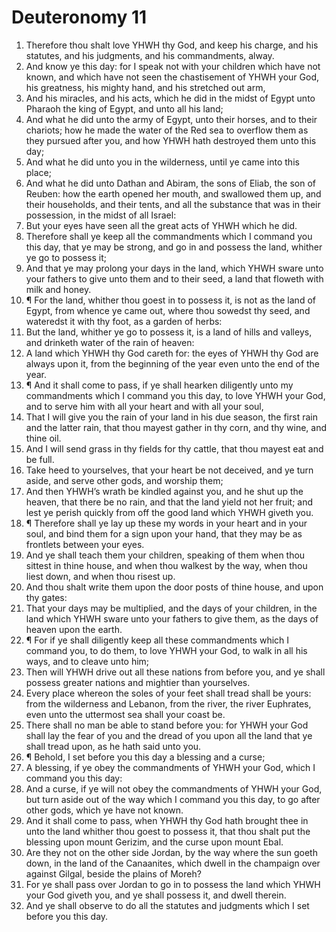 ﻿# Deuteronomy 11
1. Therefore thou shalt love YHWH thy God, and keep his charge, and his statutes, and his judgments, and his commandments, alway. 
2. And know ye this day: for I speak not with your children which have not known, and which have not seen the chastisement of YHWH your God, his greatness, his mighty hand, and his stretched out arm, 
3. And his miracles, and his acts, which he did in the midst of Egypt unto Pharaoh the king of Egypt, and unto all his land; 
4. And what he did unto the army of Egypt, unto their horses, and to their chariots; how he made the water of the Red sea to overflow them as they pursued after you, and how YHWH hath destroyed them unto this day; 
5. And what he did unto you in the wilderness, until ye came into this place; 
6. And what he did unto Dathan and Abiram, the sons of Eliab, the son of Reuben: how the earth opened her mouth, and swallowed them up, and their households, and their tents, and all the substance that was in their possession, in the midst of all Israel: 
7. But your eyes have seen all the great acts of YHWH which he did. 
8. Therefore shall ye keep all the commandments which I command you this day, that ye may be strong, and go in and possess the land, whither ye go to possess it; 
9. And that ye may prolong your days in the land, which YHWH sware unto your fathers to give unto them and to their seed, a land that floweth with milk and honey. 
10. ¶ For the land, whither thou goest in to possess it, is not as the land of Egypt, from whence ye came out, where thou sowedst thy seed, and wateredst it with thy foot, as a garden of herbs: 
11. But the land, whither ye go to possess it, is a land of hills and valleys, and drinketh water of the rain of heaven: 
12. A land which YHWH thy God careth for: the eyes of YHWH thy God are always upon it, from the beginning of the year even unto the end of the year. 
13. ¶ And it shall come to pass, if ye shall hearken diligently unto my commandments which I command you this day, to love YHWH your God, and to serve him with all your heart and with all your soul, 
14. That I will give you the rain of your land in his due season, the first rain and the latter rain, that thou mayest gather in thy corn, and thy wine, and thine oil. 
15. And I will send grass in thy fields for thy cattle, that thou mayest eat and be full. 
16. Take heed to yourselves, that your heart be not deceived, and ye turn aside, and serve other gods, and worship them; 
17. And then YHWH’s wrath be kindled against you, and he shut up the heaven, that there be no rain, and that the land yield not her fruit; and lest ye perish quickly from off the good land which YHWH giveth you. 
18. ¶ Therefore shall ye lay up these my words in your heart and in your soul, and bind them for a sign upon your hand, that they may be as frontlets between your eyes. 
19. And ye shall teach them your children, speaking of them when thou sittest in thine house, and when thou walkest by the way, when thou liest down, and when thou risest up. 
20. And thou shalt write them upon the door posts of thine house, and upon thy gates: 
21. That your days may be multiplied, and the days of your children, in the land which YHWH sware unto your fathers to give them, as the days of heaven upon the earth. 
22. ¶ For if ye shall diligently keep all these commandments which I command you, to do them, to love YHWH your God, to walk in all his ways, and to cleave unto him; 
23. Then will YHWH drive out all these nations from before you, and ye shall possess greater nations and mightier than yourselves. 
24. Every place whereon the soles of your feet shall tread shall be yours: from the wilderness and Lebanon, from the river, the river Euphrates, even unto the uttermost sea shall your coast be. 
25. There shall no man be able to stand before you: for YHWH your God shall lay the fear of you and the dread of you upon all the land that ye shall tread upon, as he hath said unto you. 
26. ¶ Behold, I set before you this day a blessing and a curse; 
27. A blessing, if ye obey the commandments of YHWH your God, which I command you this day: 
28. And a curse, if ye will not obey the commandments of YHWH your God, but turn aside out of the way which I command you this day, to go after other gods, which ye have not known. 
29. And it shall come to pass, when YHWH thy God hath brought thee in unto the land whither thou goest to possess it, that thou shalt put the blessing upon mount Gerizim, and the curse upon mount Ebal. 
30. Are they not on the other side Jordan, by the way where the sun goeth down, in the land of the Canaanites, which dwell in the champaign over against Gilgal, beside the plains of Moreh? 
31. For ye shall pass over Jordan to go in to possess the land which YHWH your God giveth you, and ye shall possess it, and dwell therein. 
32. And ye shall observe to do all the statutes and judgments which I set before you this day. 
